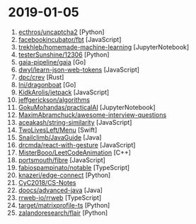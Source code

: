 # 2019-01-05

1. [ecthros/uncaptcha2](https://github.com/ecthros/uncaptcha2 "defeating the latest version of ReCaptcha with 91% accuracy") [Python]
2. [facebookincubator/fbt](https://github.com/facebookincubator/fbt "A JavaScript Internationalization Framework") [JavaScript]
3. [trekhleb/homemade-machine-learning](https://github.com/trekhleb/homemade-machine-learning "🤖 Python examples of popular machine learning algorithms with interactive Jupyter demos and math being explained") [JupyterNotebook]
4. [testerSunshine/12306](https://github.com/testerSunshine/12306 "12306智能刷票，订票") [Python]
5. [gaia-pipeline/gaia](https://github.com/gaia-pipeline/gaia "Build powerful pipelines in any programming language.") [Go]
6. [dwyl/learn-json-web-tokens](https://github.com/dwyl/learn-json-web-tokens "🔐 Learn how to use JSON Web Token (JWT) to secure your next Web App! (Tutorial/Example with Tests!!)") [JavaScript]
7. [dpc/crev](https://github.com/dpc/crev "Scalable, social, Code REView and recommendation system that we desperately need") [Rust]
8. [lni/dragonboat](https://github.com/lni/dragonboat "Dragonboat is a feature complete and high performance multi-group Raft library in Go.") [Go]
9. [KidkArolis/jetpack](https://github.com/KidkArolis/jetpack "🚀 Jetpack – webpack made more convenient.") [JavaScript]
10. [jeffgerickson/algorithms](https://github.com/jeffgerickson/algorithms "Bug-tracking for Jeff's algorithms book, notes, etc.") 
11. [GokuMohandas/practicalAI](https://github.com/GokuMohandas/practicalAI "📚A practical approach to learning machine learning.") [JupyterNotebook]
12. [MaximAbramchuck/awesome-interview-questions](https://github.com/MaximAbramchuck/awesome-interview-questions "A curated awesome list of lists of interview questions. Feel free to contribute! 🎓") 
13. [aceakash/string-similarity](https://github.com/aceakash/string-similarity "Finds degree of similarity between two strings, based on Dice's Coefficient, which is mostly better than Levenshtein distance.") [JavaScript]
14. [TwoLivesLeft/Menu](https://github.com/TwoLivesLeft/Menu "The iOS Menu") [Swift]
15. [Snailclimb/JavaGuide](https://github.com/Snailclimb/JavaGuide "【Java学习+面试指南】 一份涵盖大部分Java程序员所需要掌握的核心知识。") [Java]
16. [drcmda/react-with-gesture](https://github.com/drcmda/react-with-gesture "👇Bread n butter utility for component-tied mouse/touch gestures in React") [JavaScript]
17. [MisterBooo/LeetCodeAnimation](https://github.com/MisterBooo/LeetCodeAnimation "Demonstrate all the questions on LeetCode in the form of animation.（用动画的形式呈现解LeetCode题目的思路）") [C++]
18. [portsmouth/fibre](https://github.com/portsmouth/fibre "WebGL 3d dynamical systems visualization") [JavaScript]
19. [fabiospampinato/notable](https://github.com/fabiospampinato/notable "The markdown-based note-taking app that doesn't suck.") [TypeScript]
20. [knazeri/edge-connect](https://github.com/knazeri/edge-connect "EdgeConnect: Generative Image Inpainting with Adversarial Edge Learning. https://arxiv.org/abs/1901.00212") [Python]
21. [CyC2018/CS-Notes](https://github.com/CyC2018/CS-Notes "📚 Computer Science Learning Notes") 
22. [doocs/advanced-java](https://github.com/doocs/advanced-java "😮 互联网 Java 工程师进阶知识完全扫盲") [Java]
23. [rrweb-io/rrweb](https://github.com/rrweb-io/rrweb "record and replay the web") [TypeScript]
24. [target/matrixprofile-ts](https://github.com/target/matrixprofile-ts "A Python library for detecting patterns and anomalies in massive datasets using the Matrix Profile") [Python]
25. [zalandoresearch/flair](https://github.com/zalandoresearch/flair "A very simple framework for state-of-the-art Natural Language Processing (NLP)") [Python]
